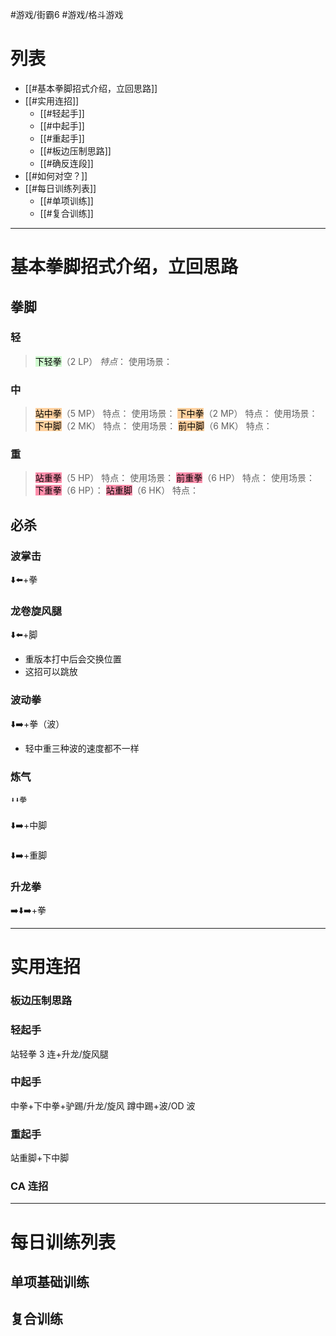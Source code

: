#游戏/街霸6 #游戏/格斗游戏
# 列表
- [[#基本拳脚招式介绍，立回思路]]
- [[#实用连招]]
	- [[#轻起手]]
	- [[#中起手]]
	- [[#重起手]]
	- [[#板边压制思路]]
	- [[#确反连段]]
- [[#如何对空？]]
- [[#每日训练列表]]
	- [[#单项训练]]
	- [[#复合训练]]
---
# 基本拳脚招式介绍，立回思路
## 拳脚
### 轻 
><mark style="background: #BBFABBA6;">下轻拳</mark>（2 LP）
*特点*：
使用场景：
### 中
><mark style="background: #FFB86CA6;">站中拳</mark>（5 MP）
>特点：
>使用场景：
><mark style="background: #FFB86CA6;">下中拳</mark>（2 MP）
>特点：
>使用场景：
><mark style="background: #FFB86CA6;">下中脚</mark>（2 MK）
特点：
使用场景：
><mark style="background: #FFB86CA6;">前中脚</mark>（6 MK）
>特点：
### 重
><mark style="background: #FF5582A6;">站重拳</mark>（5 HP）
>特点：
>使用场景：
><mark style="background: #FF5582A6;">前重拳</mark>（6 HP）
>特点：
>使用场景：
><mark style="background: #FF5582A6;">下重拳</mark>（6 HP）：
><mark style="background: #FF5582A6;">站重脚</mark>（6 HK）
>特点：
## 必杀
### 波掌击
⬇️⬅️+拳
### 龙卷旋风腿
⬇️⬅️+脚
- 重版本打中后会交换位置
- 这招可以跳放
### 波动拳
⬇️➡️+拳（波）
- 轻中重三种波的速度都不一样
### 炼气
	⬇️⬇️拳
### 
⬇️➡️+中脚

### 
⬇️➡️+重脚
### 升龙拳
➡️⬇️➡️+拳


---
# 实用连招

### 板边压制思路
### 轻起手
站轻拳 3 连+升龙/旋风腿
### 中起手
中拳+下中拳+驴踢/升龙/旋风
蹲中踢+波/OD 波
### 重起手
站重脚+下中脚
### CA 连招

---
# 每日训练列表
## 单项基础训练
## 复合训练